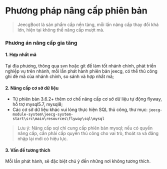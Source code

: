 # Phương pháp nâng cấp phiên bản

> JeecgBoot là sản phẩm cấp nền tảng, mỗi lần nâng cấp thay đổi khá lớn, hiện tại không thể nâng cấp mượt mà.

### Phương án nâng cấp gia tăng
#### 1. Hợp nhất mã
 Tại địa phương, thông qua svn hoặc git để làm tốt nhánh chính, phát triển nghiệp vụ trên nhánh, mỗi lần phát hành phiên bản jeecg, có thể thủ công ghi đè mã của nhánh chính, so sánh và hợp nhất mã;

#### 2. Nâng cấp cơ sở dữ liệu
- Từ phiên bản 3.6.2+ thêm cơ chế nâng cấp cơ sở dữ liệu tự động flyway, hỗ trợ mysql5.7, mysql8;
- Các cơ sở dữ liệu khác vui lòng thực hiện SQL thủ công, thư mục: `jeecg-module-system\jeecg-system-start\src\main\resources\flyway\sql\mysql`
> Lưu ý: Nâng cấp sql chỉ cung cấp phiên bản mysql; nếu có quyền nâng cấp, cần phải cấp quyền thủ công cho vai trò, thoát ra và đăng nhập lại mới có hiệu lực.

#### 3. Vấn đề tương thích
 Mỗi lần phát hành, sẽ đặc biệt chú ý đến những nơi không tương thích.